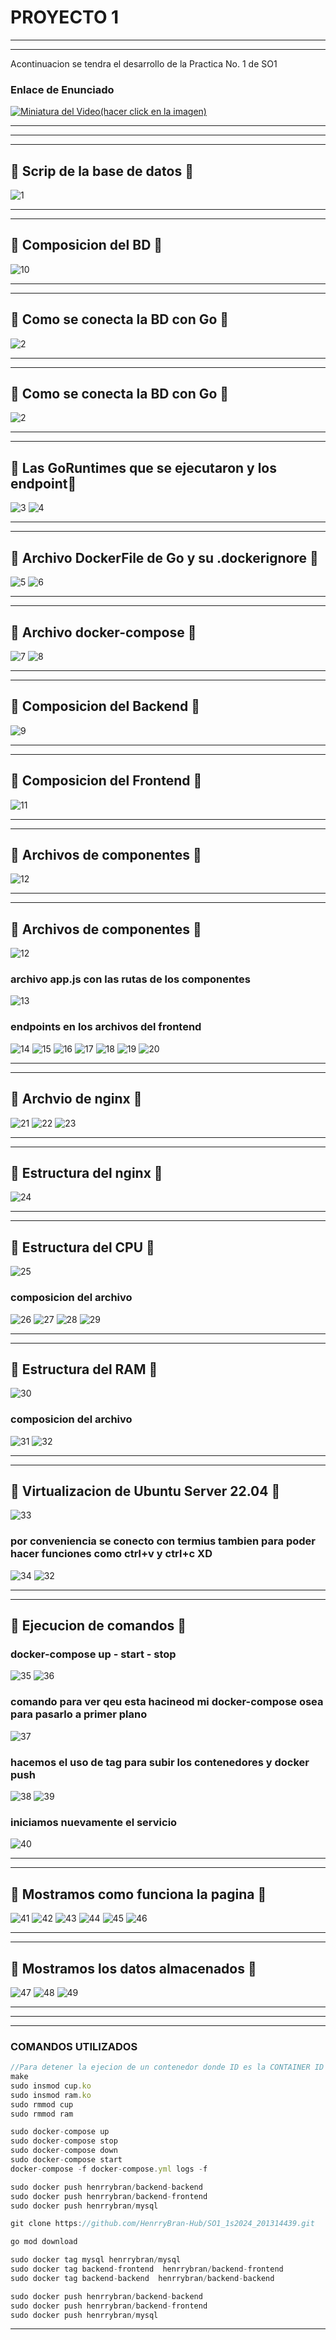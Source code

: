 # PROYECTO 1
---
---

Acontinuacion se tendra el desarrollo de la Practica No. 1 de SO1

### Enlace de Enunciado
[![Miniatura del Video(hacer click en la imagen)](./Img/50.png)](./Img/[SO1]PROYECTO1_1S2024.pdf)

---
---

___
## :large_orange_diamond: Scrip de la base de datos :large_orange_diamond:

![1](./Img/1.png)
___

___
## :large_orange_diamond: Composicion del BD :large_orange_diamond:

![10](./Img/10.png)
___

___
## :large_orange_diamond: Como se conecta la BD con Go :large_orange_diamond:

![2](./Img/2.png)
___

___
## :large_orange_diamond: Como se conecta la BD con Go :large_orange_diamond:

![2](./Img/2.png)
___

___
## :large_orange_diamond: Las GoRuntimes que se ejecutaron y los endpoint:large_orange_diamond:

![3](./Img/3.png)
![4](./Img/4.png)
___

___
## :large_orange_diamond: Archivo DockerFile de Go y su .dockerignore :large_orange_diamond:

![5](./Img/5.png)
![6](./Img/6.png)
___

___
## :large_orange_diamond: Archivo docker-compose :large_orange_diamond:

![7](./Img/7.png)
![8](./Img/8.png)
___

___
## :large_orange_diamond: Composicion del Backend :large_orange_diamond:

![9](./Img/9.png)
___

___
## :large_orange_diamond: Composicion del Frontend :large_orange_diamond:

![11](./Img/11.png)
___


___
## :large_orange_diamond: Archivos de componentes :large_orange_diamond:

![12](./Img/12.png)
___

___
## :large_orange_diamond: Archivos de componentes :large_orange_diamond:

![12](./Img/12.png)

### archivo app.js con las rutas de los componentes

![13](./Img/13.png)

### endpoints en los archivos del frontend

![14](./Img/14.png)
![15](./Img/15.png)
![16](./Img/16.png)
![17](./Img/17.png)
![18](./Img/18.png)
![19](./Img/19.png)
![20](./Img/20.png)


___

___
## :large_orange_diamond: Archvio de nginx :large_orange_diamond:

![21](./Img/21.png)
![22](./Img/22.png)
![23](./Img/23.png)
___

___
## :large_orange_diamond: Estructura del nginx :large_orange_diamond:

![24](./Img/24.png)
___

___
## :large_orange_diamond: Estructura del CPU :large_orange_diamond:

![25](./Img/25.png)

### composicion del archivo 

![26](./Img/26.png)
![27](./Img/27.png)
![28](./Img/28.png)
![29](./Img/29.png)
___

___
## :large_orange_diamond: Estructura del RAM :large_orange_diamond:

![30](./Img/30.png)

### composicion del archivo 

![31](./Img/31.png)
![32](./Img/32.png)
___


___
## :large_orange_diamond: Virtualizacion de Ubuntu Server 22.04 :large_orange_diamond:

![33](./Img/33.png)

### por conveniencia se conecto con termius tambien para poder hacer funciones como ctrl+v y ctrl+c XD

![34](./Img/34.png)
![32](./Img/32.png)
___

___
## :large_orange_diamond: Ejecucion de comandos :large_orange_diamond:

### docker-compose up - start - stop 
![35](./Img/35.png)
![36](./Img/36.png)

### comando para ver qeu esta hacineod mi docker-compose osea para pasarlo a primer plano 
![37](./Img/37.png)

### hacemos el uso de tag para subir los contenedores y docker push

![38](./Img/38.png)
![39](./Img/39.png)

### iniciamos nuevamente el servicio
 ![40](./Img/40.png)
___


___
## :large_orange_diamond: Mostramos como funciona la pagina :large_orange_diamond:
![41](./Img/41.png)
![42](./Img/42.png)
![43](./Img/43.png)
![44](./Img/44.png)
![45](./Img/45.png)
![46](./Img/46.png)
___

___
## :large_orange_diamond: Mostramos los datos almacenados :large_orange_diamond:
![47](./Img/47.png)
![48](./Img/48.png)
![49](./Img/49.png)
___


___
___

### COMANDOS UTILIZADOS

```javascript
//Para detener la ejecion de un contenedor donde ID es la CONTAINER ID vista en docker ps
make 
sudo insmod cup.ko
sudo insmod ram.ko
sudo rmmod cup
sudo rmmod ram

sudo docker-compose up
sudo docker-compose stop
sudo docker-compose down
sudo docker-compose start
docker-compose -f docker-compose.yml logs -f

sudo docker push henrrybran/backend-backend
sudo docker push henrrybran/backend-frontend
sudo docker push henrrybran/mysql

git clone https://github.com/HenrryBran-Hub/SO1_1s2024_201314439.git

go mod download

sudo docker tag mysql henrrybran/mysql
sudo docker tag backend-frontend  henrrybran/backend-frontend
sudo docker tag backend-backend  henrrybran/backend-backend

sudo docker push henrrybran/backend-backend
sudo docker push henrrybran/backend-frontend
sudo docker push henrrybran/mysql

```

___